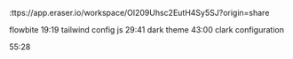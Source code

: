 :ttps://app.eraser.io/workspace/Ol209Uhsc2EutH4Sy5SJ?origin=share


flowbite
19:19 tailwind config js
29:41 dark theme
43:00 clark configuration

55:28
